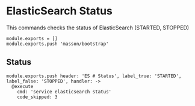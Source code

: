 
# ElasticSearch Status

This commands checks the status of ElasticSearch (STARTED, STOPPED)

    module.exports = []
    module.exports.push 'masson/bootstrap'

## Status

    module.exports.push header: 'ES # Status', label_true: 'STARTED', label_false: 'STOPPED', handler: ->
      @execute
        cmd: 'service elasticsearch status'
        code_skipped: 3
